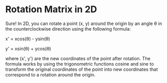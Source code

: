 # Rotation Matrix in 2D

Sure! In 2D, you can rotate a point (x, y) around the origin by an angle θ in the counterclockwise direction using the following formula:

x' = xcos(θ) - ysin(θ)

y' = xsin(θ) + ycos(θ)

where (x', y') are the new coordinates of the point after rotation. The formula works by using the trigonometric functions cosine and sine to transform the original coordinates of the point into new coordinates that correspond to a rotation around the origin.